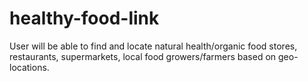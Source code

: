 # healthy-food-link
User will be able to find and locate natural health/organic food stores, restaurants, supermarkets, local food growers/farmers based on geo-locations.
